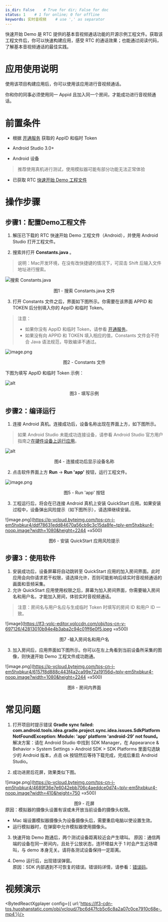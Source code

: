 ```yaml
---
is_dir: False    # True for dir; False for doc
status: 1    # 1 for online; 0 for offline
keywords: 实时音视频    # use ',' as separator
---
```


快速开始 Demo 是 RTC 提供的基本音视频通话功能的开源示例工程文件。获取该工程文件后，你可以快速构建应用，感受 RTC 的通话效果；也能通过阅读代码，了解基本音视频通话的最佳实践。

# 应用使用说明

使用该项目构建应用后，你可以使用该应用进行音视频通话。

你和你的同事必须使用同一 Appid 且加入同一个房间，才能成功进行音视频通话。

# 前置条件

*   根据 [开通服务](69865) 获取的 AppID 和临时 Token

*   Android Studio 3.0+

*   Android 设备
> 推荐使用真机进行测试，使用模拟器可能有部分功能无法正常体验

*   已获取 RTC [快速开始 Demo 工程文件](75707.md#%E4%B8%8B%E8%BD%BD%E5%BF%AB%E9%80%9F%E5%BC%80%E5%A7%8B-demo)


# 操作步骤

## 步骤1：配置Demo工程文件

1.  解压已下载的 RTC 快速开始 Demo 工程文件（Android），并使用 Android Studio 打开工程文件。

2.  搜索并打开 **Constants.java** 。

> 说明：Mac开发环境，在没有改快捷键的情况下，可双击 Shift 后输入文件地址进行搜索。

![搜索 Constants.java](https://lf6-volc-editor.volccdn.com/obj/volcfe/sop-public/upload_3b1d0b694a77741e6a4769db2ea7760f)
<center>图1 - 搜索 Constants.java 文件</center>

3.  打开 Constants 文件之后，界面如下图所示。你需要在该界面 APPID 和 TOKEN 后分别填入你的 AppID 和临时 Token。

> 注意：
> * 如果你没有 AppID 和临时 Token，请参看 [开通服务](69865)。
> * 如果没有向 APPID 和 TOKEN 填入相应的值，Constants 文件会不符合 Java 语法规范，导致编译不通过。
    

![image.png](https://p-vcloud.byteimg.com/tos-cn-i-em5hxbkur4/9ae048d50dc7408bb66c0fb1bc70d334~tplv-em5hxbkur4-noop.image?width=1842&height=1052)

<center>图2 - Constants 文件</center>

下图为填写 AppID 和临时 Token 示例：

![alt](https://lf3-volc-editor.volccdn.com/obj/volcfe/sop-public/upload_839c67d8333baa73e480e505637c06dd.png)

<center>图3 - 填写示例</center>

## 步骤2：编译运行

1.  连接 Android 真机。连接成功后，设备名称出现在界面上方，如下图所示。

> 如果 Android Studio 未能成功连接设备，请参看 Android Studio 官方用户指南之[在硬件设备上运行应用](https://developer.android.com/studio/run/device)。

![alt](https://lf3-volc-editor.volccdn.com/obj/volcfe/sop-public/upload_c411dbd9de7b39885b511a288e540a2c.png)

<center>图4 - 连接成功后显示设备名称</center>


2.  点击软件界面上方  **Run**  ->  **Run 'app'**  按钮，运行工程文件。

![image.png](https://p-vcloud.byteimg.com/tos-cn-i-em5hxbkur4/3aac4c7d1f614640a8e9e76ec3e4e1da~tplv-em5hxbkur4-noop.image?width=2250&height=268)

<center>图5 - Run 'app' 按钮</center>

3.  工程运行后，将会在已连接 Android 真机上安装 QuickStart 应用。如果安装过程中，设备弹出风险提示（如下图所示），请选择继续安装。

![image.png](https://p-vcloud.byteimg.com/tos-cn-i-em5hxbkur4/ddf78631edd84670a56cb9c3c15da8fe~tplv-em5hxbkur4-noop.image?width=1080&height=2244 =x500)

<center>图6 - 安装 QuickStart 应用风险提示</center>

## 步骤3：使用软件

1.  安装成功后，设备屏幕将自动跳转至 QuickStart 应用的加入房间界面。此时应用会向你请求若干权限，请选择允许，否则可能影响后续实时音视频通话的画面和音频采集。
2.  允许 QuickStart 应用使用权限之后，屏幕为加入房间界面，你需要输入房间名和用户名，才能加入房间，体验实时音视频通话。

> 注意：房间名与用户名应与生成临时 Token 时填写的房间 ID 和用户 ID 一致。

![image](https://lf3-volc-editor.volccdn.com/obj/tos-cn-v-697126/42813010b94e4b3aba2c94c01ff6e0f5.jpeg =x500)

<center>图7 -输入房间名和用户名</center>

3.  加入房间后，应用界面如下图所示。你可以在左上角看到当前设备所采集的图像，则快速开始 Demo 工程文件成功跑通。

![image.png](https://p-vcloud.byteimg.com/tos-cn-i-em5hxbkur4/6157f8d888c443f4a2ca99e72a19156d~tplv-em5hxbkur4-noop.image?width=1080&height=2244 =x500)

<center>图8 - 房间内界面</center>

# 常见问题

1.  打开项目时提示错误  **Gradle**   **sync failed: com.android.tools.idea.gradle.project.sync.idea.issues.SdkPlatformNotFoundException: Module: 'app' platform 'android-29' not found。** 
解决方案：请在 Android Studio 中找到 SDK Manager，在 Appearance & Behavior > System Settings > Android SDK > SDK Platforms 里面勾选缺少的 Android 版本，点击 ok 按钮然后等待下载完成，完成后重启 Android Studio。

2.  成功进房后花屏，效果类似下图。

![image.png](https://p-vcloud.byteimg.com/tos-cn-i-em5hxbkur4/4689f36e7e6042ebb706c4aeddce0d74~tplv-em5hxbkur4-noop.image?width=410&height=750 =x500)
<center>图9 - 花屏</center>
		原因：模拟器的摄像头设置有误或未开放当前设备的摄像头权限。
    
+ Mac 端设置模拟器摄像头为设备摄像头后，需要重启电脑以使设置生效。
+ 运行模拟器时，在弹窗中允许模拟器使用摄像头。

    

3. 快速开始 Demo 跑通后，两个测试设备距离较近会产生啸叫。
原因：通信两端的设备在同一房间内，且处于公放状态，连环增益大于 1 时会产生近场啸叫，与 demo 本身无关。请将各测试设备保持一定距离。

4. Demo 运行后，出现错误弹窗。  
   原因：SDK 内部遇到不可恢复的错误。错误码详情，请参看：[错误码](70082)。

# 视频演示
<BytedReactXgplayer
config={{ url:'https://lf3-cdn-tos.huoshanstatic.com/obj/vcloud/7bc6d47fcb5c6c8a2a07c0ce7910c68e-.mp4'}}/>

